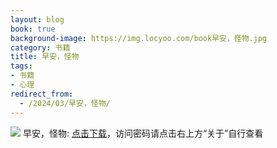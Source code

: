 ```yaml
---
layout: blog
book: true
background-image: https://img.locyoo.com/book早安，怪物.jpg
category: 书籍
title: 早安，怪物
tags:
- 书籍
- 心理
redirect_from:
  - /2024/03/早安，怪物/
---
```

![](https://img.locyoo.com/book早安，怪物.jpg)
早安，怪物: <a name = "ref1" href="https://url18.ctfile.com/d/50983618-60475186-33f483?p=3619">点击下载</a>，访问密码请点击右上方“关于”自行查看